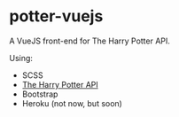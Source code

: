 # potter-vuejs

A VueJS front-end for The Harry Potter API.

Using:

- SCSS
- [The Harry Potter API](https://fedeperin-harry-potter-api-en.herokuapp.com/)
- Bootstrap
- Heroku (not now, but soon)